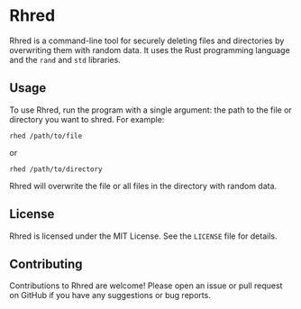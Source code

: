# Rhred

Rhred is a command-line tool for securely deleting files and directories by overwriting them with random data. It uses the Rust programming language and the `rand` and `std` libraries.

## Usage

To use Rhred, run the program with a single argument: the path to the file or directory you want to shred. For example:

`rhed /path/to/file`

or

`rhed /path/to/directory`



Rhred will overwrite the file or all files in the directory with random data.

## License

Rhred is licensed under the MIT License. See the `LICENSE` file for details.

## Contributing

Contributions to Rhred are welcome! Please open an issue or pull request on GitHub if you have any suggestions or bug reports.
